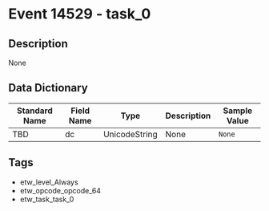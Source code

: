 # Event 14529 - task_0

## Description
None

## Data Dictionary
|Standard Name|Field Name|Type|Description|Sample Value|
|---|---|---|---|---|
|TBD|dc|UnicodeString|None|`None`|

## Tags
* etw_level_Always
* etw_opcode_opcode_64
* etw_task_task_0